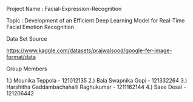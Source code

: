Project Name : Facial-Expression-Recognition

Topic : Development of an Efficient Deep Learning Model for Real-Time Facial Emotion Recognition

Data Set Source 

https://www.kaggle.com/datasets/prajwalsood/google-fer-image-format/data

Group Members 

1.) Mounika Teppola - 121012135
2.) Bala Swapnika Gopi - 121332264
3.) Harshitha Gaddambachahalli Raghukumar - 1211162144
4.) Saee Desai - 121206442


                





